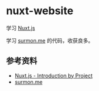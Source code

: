 # nuxt-website

学习 [Nuxt.js](https://nuxtjs.org)

学习 [surmon.me](https://github.com/surmon-china/surmon.me) 的代码，收获良多。

## 参考资料

- [Nuxt.js - Introduction by Project](https://www.youtube.com/watch?v=nteDXuqBfn0)
- [surmon.me](https://github.com/surmon-china/surmon.me)
